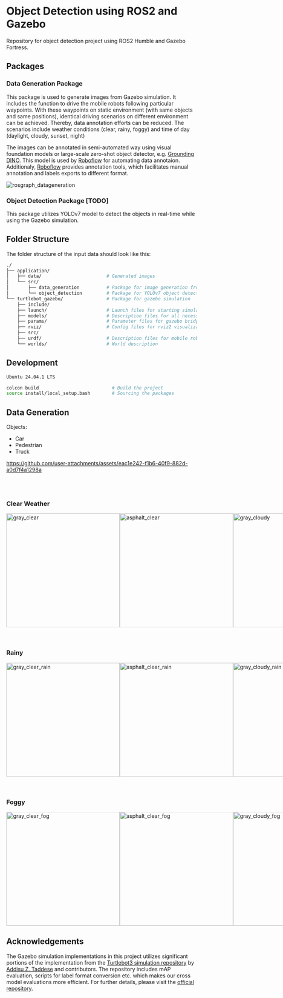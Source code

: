 # Object Detection using ROS2 and Gazebo

Repository for object detection project using ROS2 Humble and Gazebo Fortress.

## Packages
### Data Generation Package
This package is used to generate images from Gazebo simulation. It includes the function to drive the mobile robots following particular waypoints. With these waypoints on static environment (with same objects and same positions), identical driving scenarios on different environment can be achieved. Thereby, data annotation efforts can be reduced. The scenarios include weather conditions (clear, rainy, foggy) and time of day (daylight, cloudy, sunset, night)

The images can be annotated in semi-automated way using visual foundation models or large-scale zero-shot object detector, e.g. [Grounding DINO](https://github.com/IDEA-Research/GroundingDINO). This model is used by [Roboflow](https://roboflow.com/annotate) for automating data annotaion. Additionaly, [Roboflow](https://roboflow.com/annotate) provides annotation tools, which facilitates manual annotation and labels exports to different format.

![rosgraph_datageneration](https://github.com/user-attachments/assets/ff56ee0a-7244-45ad-9120-65892cb10c41)

### Object Detection Package [TODO]
This package utilizes YOLOv7 model to detect the objects in real-time while using the Gazebo simulation.

## Folder Structure

The folder structure of the input data should look like this:

``` bash
./
├── application/          
│   ├── data/                        # Generated images 
│   └── src/
│       ├── data_generation          # Package for image generation from gazebo
│       └── object_detection         # Package for YOLOv7 object detector
└── turtlebot_gazebo/                # Package for gazebo simulation
    ├── include/ 
    ├── launch/                      # Launch files for starting simulation
    ├── models/                      # Description files for all necessary models
    ├── params/                      # Parameter files for gazebo bridge etc.
    ├── rviz/                        # Config files for rviz2 visualization
    ├── src/                         
    ├── urdf/                        # Description files for mobile robots
    └── worlds/                      # World description
```

## Development

``` bash
Ubuntu 24.04.1 LTS

colcon build                           # Build the project
source install/local_setup.bash        # Sourcing the packages
```

## Data Generation

Objects:
- Car
- Pedestrian
- Truck
  
https://github.com/user-attachments/assets/eac1e242-f1b6-40f9-882d-a0d7f4a1298a

<br><br>

### Clear Weather
<div style="display: flex; justify-content: space-around; align-items: center; margin: auto; width: fit-content;">
  <img src="https://github.com/user-attachments/assets/2ec7ab73-e049-4c3d-977b-81d3f545386a" alt="gray_clear" width="300">
  <img src="https://github.com/user-attachments/assets/8b61ae24-a241-4a6d-b5a2-2dbb8b83d056" alt="asphalt_clear" width="300">
  <img src="https://github.com/user-attachments/assets/5cf5292e-d63e-41b4-8354-4597a52f5914" alt="gray_cloudy" width="300">
  <img src="https://github.com/user-attachments/assets/dbdf4483-5093-4fd1-b373-2dc8bc0cbf9b" alt="asphalt_cloudy" width="300">
  <img src="https://github.com/user-attachments/assets/3fc873f3-5cb2-4be0-acdb-036882f118df" alt="gray_night" width="300">
  <img src="https://github.com/user-attachments/assets/9a5e8970-ea13-405d-9b3b-e939c5317186" alt="gray_sunset" width="300">
</div>
<br><br>

### Rainy
<div style="display: flex; justify-content: space-around; align-items: center; margin: auto; width: fit-content;">
  <img src="https://github.com/user-attachments/assets/a4d3a210-f779-456a-8f4d-fe365279a871" alt="gray_clear_rain" width="300">
  <img src="https://github.com/user-attachments/assets/6de63620-3981-4f99-a5d3-6a698f0066c5" alt="asphalt_clear_rain" width="300">
  <img src="https://github.com/user-attachments/assets/58ac5759-724c-4360-bf6a-f4aa1960a46c" alt="gray_cloudy_rain" width="300">
  <img src="https://github.com/user-attachments/assets/723ed462-8b76-45d3-90c5-328012b6c0ac" alt="asphalt_cloudy_rain" width="300">
  <img src="https://github.com/user-attachments/assets/5b8aa0dc-3056-4588-aea1-50fe3b1c77c4" alt="gray_night_rain" width="300">
  <img src="https://github.com/user-attachments/assets/e777ecf7-250d-438f-98e9-d6d9c1ddac03" alt="gray_sunset_rain" width="300">
</div>
<br><br>

### Foggy
<div style="display: flex; justify-content: space-around; align-items: center; margin: auto; width: fit-content;">
  <img src="https://github.com/user-attachments/assets/49b08ffd-bb3c-4c11-8c1e-1a9a6829f39e" alt="gray_clear_fog" width="300">
  <img src="https://github.com/user-attachments/assets/e198e4e9-0e4d-4c28-bc8b-99550431476d" alt="asphalt_clear_fog" width="300">
  <img src="https://github.com/user-attachments/assets/36b74947-da65-438c-8593-af8268517d8b" alt="gray_cloudy_fog" width="300">
  <img src="https://github.com/user-attachments/assets/596f2e0a-99a5-40b4-b9ea-e927b358cbf3" alt="asphalt_cloudy_fog" width="300">
  <img src="https://github.com/user-attachments/assets/37438eeb-a17c-41d1-afe4-9a151cae8c1a" alt="gray_night_fog" width="300">
  <img src="https://github.com/user-attachments/assets/3d32691a-a96b-40d2-91b6-62fe32d6cece" alt="gray_sunset_fog" width="300">
</div>


## Acknowledgements

The Gazebo simulation implementations in this project utilizes significant portions of the implementation from the [Turtlebot3 simulation repository](https://github.com/azeey/turtlebot3_simulations/tree/new_gazebo) by [Addisu Z. Taddese](https://github.com/azeey) and contributors. 
The repository includes mAP evaluation, scripts for label format conversion etc. which makes our cross model evaluations more efficient. For further details, please visit the [official repository](https://github.com/azeey/turtlebot3_simulations/tree/new_gazebo).
